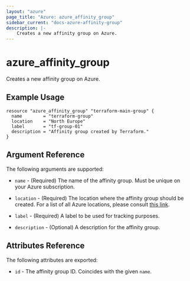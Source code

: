 ```yaml
---
layout: "azure"
page_title: "Azure: azure_affinity_group"
sidebar_current: "docs-azure-affinity-group"
description: |-
    Creates a new affinity group on Azure.
---
```


# azure\_affinity\_group

Creates a new affinity group on Azure.

## Example Usage

```
resource "azure_affinity_group" "terraform-main-group" {
  name        = "terraform-group"
  location    = "North Europe"
  label       = "tf-group-01"
  description = "Affinity group created by Terraform."
}
```

## Argument Reference

The following arguments are supported:

* `name` - (Required) The name of the affinity group. Must be unique on your
    Azure subscription.

* `location` - (Required) The location where the affinity group should be created.
    For a list of all Azure locations, please consult [this link](https://azure.microsoft.com/en-us/regions/).

* `label` - (Required) A label to be used for tracking purposes.

* `description` - (Optional) A description for the affinity group.

## Attributes Reference

The following attributes are exported:

* `id` - The affinity group ID. Coincides with the given `name`.

